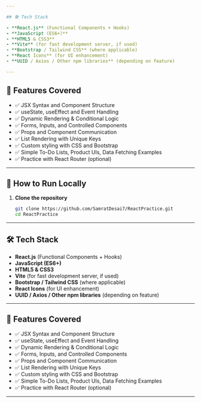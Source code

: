 ```yaml
---

## 🛠️ Tech Stack

- **React.js** (Functional Components + Hooks)
- **JavaScript (ES6+)**
- **HTML5 & CSS3**
- **Vite** (for fast development server, if used)
- **Bootstrap / Tailwind CSS** (where applicable)
- **React Icons** (for UI enhancement)
- **UUID / Axios / Other npm libraries** (depending on feature)

---
```


## 📌 Features Covered

- ✅ JSX Syntax and Component Structure
- ✅ useState, useEffect and Event Handling
- ✅ Dynamic Rendering & Conditional Logic
- ✅ Forms, Inputs, and Controlled Components
- ✅ Props and Component Communication
- ✅ List Rendering with Unique Keys
- ✅ Custom styling with CSS and Bootstrap
- ✅ Simple To-Do Lists, Product UIs, Data Fetching Examples
- ✅ Practice with React Router (optional)

---

## 🧪 How to Run Locally

1. **Clone the repository**
   ```bash
   git clone https://github.com/SamratDesai7/ReactPractice.git
   cd ReactPractice
   ```

---

## 🛠️ Tech Stack

- **React.js** (Functional Components + Hooks)
- **JavaScript (ES6+)**
- **HTML5 & CSS3**
- **Vite** (for fast development server, if used)
- **Bootstrap / Tailwind CSS** (where applicable)
- **React Icons** (for UI enhancement)
- **UUID / Axios / Other npm libraries** (depending on feature)

---

## 📌 Features Covered

- ✅ JSX Syntax and Component Structure
- ✅ useState, useEffect and Event Handling
- ✅ Dynamic Rendering & Conditional Logic
- ✅ Forms, Inputs, and Controlled Components
- ✅ Props and Component Communication
- ✅ List Rendering with Unique Keys
- ✅ Custom styling with CSS and Bootstrap
- ✅ Simple To-Do Lists, Product UIs, Data Fetching Examples
- ✅ Practice with React Router (optional)

---
